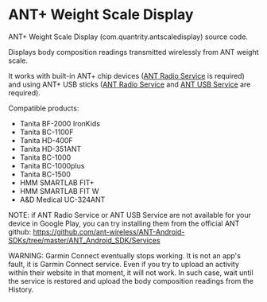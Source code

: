 # ANT+ Weight Scale Display

ANT+ Weight Scale Display (com.quantrity.antscaledisplay) source code.

Displays body composition readings transmitted wirelessly from ANT weight scale.

It works with built-in ANT+ chip devices (<a href="https://play.google.com/store/apps/details?id=com.dsi.ant.service.socket">ANT Radio Service</a> is required) and using ANT+ USB sticks (<a href="https://play.google.com/store/apps/details?id=com.dsi.ant.service.socket">ANT Radio Service</a> and <a href="https://play.google.com/store/apps/details?id=com.dsi.ant.usbservice">ANT USB Service</a> are required).

Compatible products:
- Tanita BF-2000 IronKids
- Tanita BC-1100F
- Tanita HD-400F
- Tanita HD-351ANT
- Tanita BC-1000
- Tanita BC-1000plus
- Tanita BC-1500
- HMM SMARTLAB FIT+
- HMM SMARTLAB FIT W
- A&D Medical UC-324ANT

NOTE: if ANT Radio Service or ANT USB Service are not available for your device in Google Play, you can try installing them from the official ANT github:
https://github.com/ant-wireless/ANT-Android-SDKs/tree/master/ANT_Android_SDK/Services

WARNING: Garmin Connect eventually stops working. It is not an app's fault, it is Garmin Connect service. Even if you try to upload an activity within their website in that moment, it will not work. In such case, wait until the service is restored and upload the body composition readings from the History.
